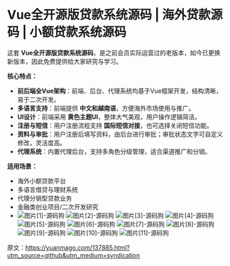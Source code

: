 # Vue全开源版贷款系统源码 | 海外贷款源码 | 小额贷款系统源码

这套 **Vue全开源版贷款系统源码**，是之前会员实际运营过的老版本，如今已更换新版本，因此免费提供给大家研究与学习。

**核心特点：**

* **前后端全Vue架构**：前端、后台、代理系统均基于Vue框架开发，结构清晰，易于二次开发。
* **多语言支持**：前端提供 **中文和越南语**，方便海外市场使用与推广。
* **UI设计**：前端采用 **黄色主题UI**，整体大气美观，用户操作逻辑简洁。
* **注册与短信**：用户注册流程支持 **国际短信对接**，也可选择关闭短信功能。
* **资料与审批**：用户注册后填写资料，由后台进行审批；审批状态文字可自定义修改，灵活度高。
* **代理系统**：内置代理后台，支持多角色分级管理，适合渠道推广和分销。

**适用场景：**

* 海外小额贷款平台
* 多语言借贷与理财系统
* 代理分销型贷款业务
* 金融类创业项目/二次开发研究
* ![图片[1]-源码狗](https://pub-7eb420edbb5641e0a4d6027c727f4217.r2.dev/wp-content/uploads/2025/09/1712590708-2f3f5ad55a58855.jpg) ![图片[2]-源码狗](https://pub-7eb420edbb5641e0a4d6027c727f4217.r2.dev/wp-content/uploads/2025/09/1712590709-c01a0c1e142bda5.jpg) ![图片[3]-源码狗](https://pub-7eb420edbb5641e0a4d6027c727f4217.r2.dev/wp-content/uploads/2025/09/1712590711-44c0b2aae1bbe94-1024x490-1.png) ![图片[4]-源码狗](https://pub-7eb420edbb5641e0a4d6027c727f4217.r2.dev/wp-content/uploads/2025/09/1712590711-e03fe3c6746626d.jpg) ![图片[5]-源码狗](https://pub-7eb420edbb5641e0a4d6027c727f4217.r2.dev/wp-content/uploads/2025/09/1712590713-5fc36b60e5ef251-1024x495-1.png) ![图片[6]-源码狗](https://pub-7eb420edbb5641e0a4d6027c727f4217.r2.dev/wp-content/uploads/2025/09/1712590715-8d6670f2955a40e-1024x495-1.png) ![图片[7]-源码狗](https://pub-7eb420edbb5641e0a4d6027c727f4217.r2.dev/wp-content/uploads/2025/09/1712590717-5ec9453745b0530-1024x495-1.png) ![图片[8]-源码狗](https://pub-7eb420edbb5641e0a4d6027c727f4217.r2.dev/wp-content/uploads/2025/09/1712590718-3615c84e89dc983-1024x493-1.png) ![图片[9]-源码狗](https://pub-7eb420edbb5641e0a4d6027c727f4217.r2.dev/wp-content/uploads/2025/09/1712590720-8556f1ea3f544f5-1024x495-1.png) ![图片[10]-源码狗](https://pub-7eb420edbb5641e0a4d6027c727f4217.r2.dev/wp-content/uploads/2025/09/1712590721-35aa5aeb9093ccc-1024x491-1.png) ![图片[11]-源码狗](https://pub-7eb420edbb5641e0a4d6027c727f4217.r2.dev/wp-content/uploads/2025/09/1712590723-417b59e81165ae2-1024x491-1.png)

原文：https://yuanmago.com/137885.html?utm_source=github&utm_medium=syndication
